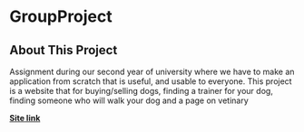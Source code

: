 # GroupProject

<h2>About This Project</h2>

Assignment during our second year of university where we have to make an application from scratch that is useful, and usable to everyone. This project is a website that for buying/selling dogs, finding a trainer for your dog, finding someone who will walk your dog and a page on vetinary 

<b><a href="https://dogs4all-9j2r6.ondigitalocean.app/">Site link</b>
